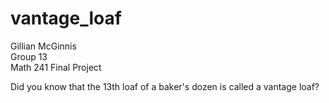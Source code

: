 # vantage_loaf

Gillian McGinnis  
Group 13  
Math 241 Final Project  

Did you know that the 13th loaf of a baker's dozen is called a vantage loaf?